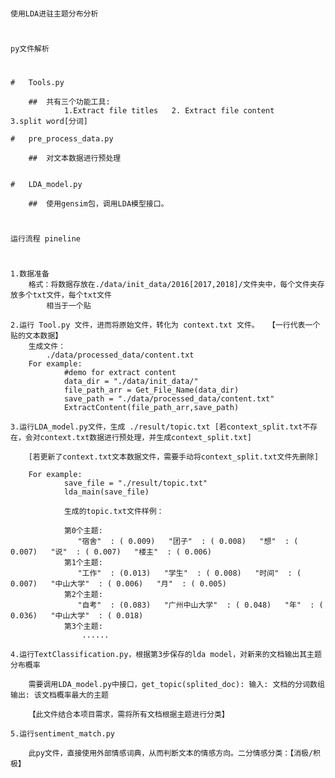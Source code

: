 #
    使用LDA进驻主题分布分析
#


#
    py文件解析
#
    #   Tools.py

        ##  共有三个功能工具:
                1.Extract file titles   2. Extract file content     3.split word[分词]

    #   pre_process_data.py

        ##  对文本数据进行预处理


    #   LDA_model.py

        ##  使用gensim包，调用LDA模型接口。

#
    运行流程 pineline
#

    1.数据准备
        格式：将数据存放在./data/init_data/2016[2017,2018]/文件夹中，每个文件夹存放多个txt文件，每个txt文件
            相当于一个贴

    2.运行 Tool.py 文件，进而将原始文件，转化为 context.txt 文件。  【一行代表一个贴的文本数据】
        生成文件：
            ./data/processed_data/content.txt
        For example:
                #demo for extract content
                data_dir = "./data/init_data/"
                file_path_arr = Get_File_Name(data_dir)
                save_path = "./data/processed_data/content.txt"
                ExtractContent(file_path_arr,save_path)

    3.运行LDA_model.py文件，生成 ./result/topic.txt [若context_split.txt不存在，会对context.txt数据进行预处理，并生成context_split.txt]

        [若更新了context.txt文本数据文件，需要手动将context_split.txt文件先删除]

        For example:
                save_file = "./result/topic.txt"
                lda_main(save_file)

                生成的topic.txt文件样例：

                第0个主题:
                   "宿舍"  : ( 0.009)   "团子"  : ( 0.008)   "想"  : ( 0.007)   "说"  : ( 0.007)   "楼主"  : ( 0.006)
                第1个主题:
                   "工作"  : (0.013)   "学生"  : ( 0.008)   "时间"  : ( 0.007)   "中山大学"  : ( 0.006)   "月"  : ( 0.005) 
                第2个主题:
                   "自考"  : (0.083)   "广州中山大学"  : ( 0.048)   "年"  : ( 0.036)   "中山大学"  : ( 0.018)  
                第3个主题:
                    ......

    4.运行TextClassification.py，根据第3步保存的lda model，对新来的文档输出其主题分布概率

        需要调用LDA_model.py中接口，get_topic(splited_doc): 输入: 文档的分词数组  输出: 该文档概率最大的主题

        【此文件结合本项目需求，需将所有文档根据主题进行分类】

    5.运行sentiment_match.py

        此py文件，直接使用外部情感词典，从而判断文本的情感方向。二分情感分类：【消极/积极】







